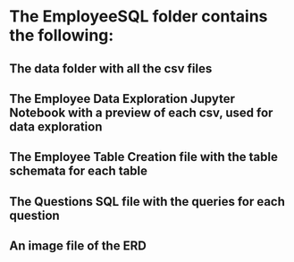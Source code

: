 # The EmployeeSQL folder contains the following:
## The data folder with all the csv files
## The Employee Data Exploration Jupyter Notebook with a preview of each csv, used for data exploration
## The Employee Table Creation file with the table schemata for each table
## The Questions SQL file with the queries for each question
## An image file of the ERD 
